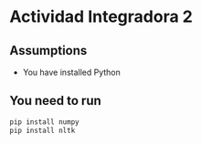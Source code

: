 # Actividad Integradora 2


## Assumptions

- You have installed Python

## You need to run 
```bash
pip install numpy
pip install nltk
```
